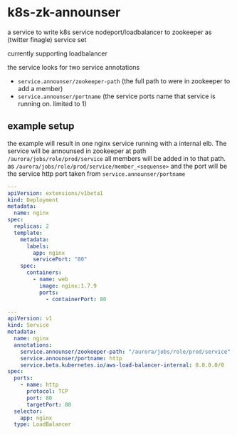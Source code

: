 # k8s-zk-announser

a service to write k8s service nodeport/loadbalancer to zookeeper as (twitter finagle) service set

currently supporting loadbalancer

the service looks for two service annotations
* `service.announser/zookeeper-path` (the full path to were in zookeeper to add a member)
* `service.announser/portname`  (the service ports name that service is running on. limited to 1)

## example setup

the example will result in one nginx service running with a internal elb. The service
will be announsed in zookeeper at path `/aurora/jobs/role/prod/service` all members will 
be added in to that path. as `/aurora/jobs/role/prod/service/member_<sequense>` and
the port will be the service http port taken from `service.announser/portname`
```yaml
---
apiVersion: extensions/v1beta1
kind: Deployment
metadata:
  name: nginx
spec:
  replicas: 2
  template:
    metadata:
      labels:
        app: nginx
        servicePort: "80"
    spec:
      containers:
        - name: web
          image: nginx:1.7.9
          ports:
            - containerPort: 80

---
apiVersion: v1
kind: Service
metadata:
  name: nginx
  annotations:
    service.announser/zookeeper-path: "/aurora/jobs/role/prod/service"
    service.announser/portname: http
    service.beta.kubernetes.io/aws-load-balancer-internal: 0.0.0.0/0
spec:
  ports:
    - name: http
      protocol: TCP
      port: 80
      targetPort: 80
  selector:
    app: nginx
  type: LoadBalancer
```

